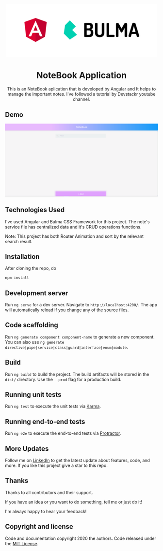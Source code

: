 <p align="center">
    <img src="https://github.com/Manojkumar8497/NoteBook-Application/blob/master/src/assets/img/logo.png" alt="Logo" width="500">

  <h1 align="center">NoteBook Application</h1>
  <p align="center">This is an NoteBook aplication that is developed by Angular and It helps to manage the important notes. I've followed a tutorial by Devstackr youtube channel.</p>
</p>

## Demo

<p align="center">
  <img src="https://github.com/Manojkumar8497/NoteBook-Application/blob/master/src/assets/img/demo.gif"/>
</p>

## Technologies Used

I've used Angular and Bulma CSS Framework for this project. The note's service file has centralized data and it's CRUD operations functions.

Note: This project has both Router Animation and sort by the relevant search result.

## Installation

After cloning the repo, do
```bash
npm install
```

## Development server

Run `ng serve` for a dev server. Navigate to `http://localhost:4200/`. The app will automatically reload if you change any of the source files.

## Code scaffolding

Run `ng generate component component-name` to generate a new component. You can also use `ng generate directive|pipe|service|class|guard|interface|enum|module`.

## Build

Run `ng build` to build the project. The build artifacts will be stored in the `dist/` directory. Use the `--prod` flag for a production build.

## Running unit tests

Run `ng test` to execute the unit tests via [Karma](https://karma-runner.github.io).

## Running end-to-end tests

Run `ng e2e` to execute the end-to-end tests via [Protractor](http://www.protractortest.org/).

## More Updates

Follow me on [LinkedIn](https://www.linkedin.com/in/manoj-m8497/) to get the latest update about features, code, and more. If you like this project give a star to this repo.

## Thanks

Thanks to all contributors and their support.

If you have an idea or you want to do something, tell me or just do it!

I'm always happy to hear your feedback!

## Copyright and license

Code and documentation copyright 2020 the authors. Code released under the [MIT License](https://github.com/Manojkumar8497/NoteBook-Application/blob/master/LICENSE).
